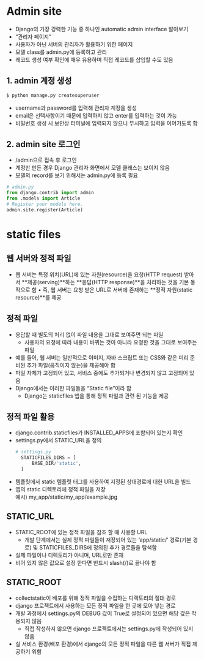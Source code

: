 # Admin site
- Django의 가장 강력한 기능 중 하나인 automatic admin interface 알아보기
- “관리자 페이지”
- 사용자가 아닌 서버의 관리자가 활용하기 위한 페이지
- 모델 class를 admin.py에 등록하고 관리
- 레코드 생성 여부 확인에 매우 유용하며 직접 레코드를 삽입할 수도 있음
## 1. admin 계정 생성
```bash
$ python manage.py createsuperuser
```
- username과 password를 입력해 관리자 계정을 생성
- email은 선택사항이기 때문에 입력하지 않고 enter를 입력하는 것이 가능
- 비밀번호 생성 시 보안상 터미널에 입력되지 않으니 무시하고 입력을 이어가도록 함
## 2. admin site 로그인
- <local>/admin으로 접속 후 로그인
- 계정만 만든 경우 Django 관리자 화면에서 모델 클래스는 보이지 않음
- 모델의 record를 보기 위해서는 admin.py에 등록 필요

```python
# admin.py
from django.contrib import admin
from .models import Article
# Register your models here.
admin.site.register(Article)
```
# static files
## 웹 서버와 정적 파일
- 웹 서버는 특정 위치(URL)에 있는 자원(resource)을 요청(HTTP request) 받아서 **제공(serving)**하는 **응답(HTTP response)**을 처리하는 것을 기본 동작으로 함
• 즉, 웹 서버는 요청 받은 URL로 서버에 존재하는 **정적 자원(static resource)**를 제공
## 정적 파일
- 응답할 때 별도의 처리 없이 파일 내용을 그대로 보여주면 되는 파일
  - 사용자의 요청에 따라 내용이 바뀌는 것이 아니라 요청한 것을 그대로 보여주는 파일
- 예를 들어, 웹 서버는 일반적으로 이미지, 자바 스크립트 또는 CSS와 같은 미리 준비된 추가 파일(움직이지 않는)을 제공해야 함
- 파일 자체가 고정되어 있고, 서비스 중에도 추가되거나 변경되지 않고 고정되어 있음
- Django에서는 이러한 파일들을 “Static file”이라 함
  - Django는 staticfiles 앱을 통해 정적 파일과 관련 된 기능을 제공

## 정적 파일 활용
- django.contrib.staticfiles가 INSTALLED_APPS에 포함되어 있는지 확인
- settings.py에서 STATIC_URL을 정의
  ```python
  # settings.py
    STATICFILES_DIRS = [
        BASE_DIR/'static',
    ]
  ```
- 템플릿에서 static 템플릿 태그를 사용하여 지정된 상대경로에 대한 URL을 빌드
- 앱의 static 디렉토리에 정적 파일을 저장
    <br>예시) my_app/static/my_app/example.jpg
## STATIC_URL
- STATIC_ROOT에 있는 정적 파일을 참조 할 때 사용할 URL
  - 개발 단계에서는 실제 정적 파일들이 저장되어 있는 ‘app/static/’ 경로(기본 경로) 및 STATICFILES_DIRS에 정의된 추가 경로들을 탐색함
- 실제 파일이나 디렉토리가 아니며, URL로만 존재
- 비어 있지 않은 값으로 설정 한다면 반드시 slash(/)로 끝나야 함
## STATIC_ROOT
- collectstatic이 배포를 위해 정적 파일을 수집하는 디렉토리의 절대 경로
- django 프로젝트에서 사용하는 모든 정적 파일을 한 곳에 모아 넣는 경로
- 개발 과정에서 settings.py의 DEBUG 값이 True로 설정되어 있으면 해당 값은 작용되지 않음
  - 직접 작성하지 않으면 django 프로젝트에서는 settings.py에 작성되어 있지 않음
- 실 서비스 환경(배포 환경)에서 django의 모든 정적 파일을 다른 웹 서버가 직접 제공하기 위함